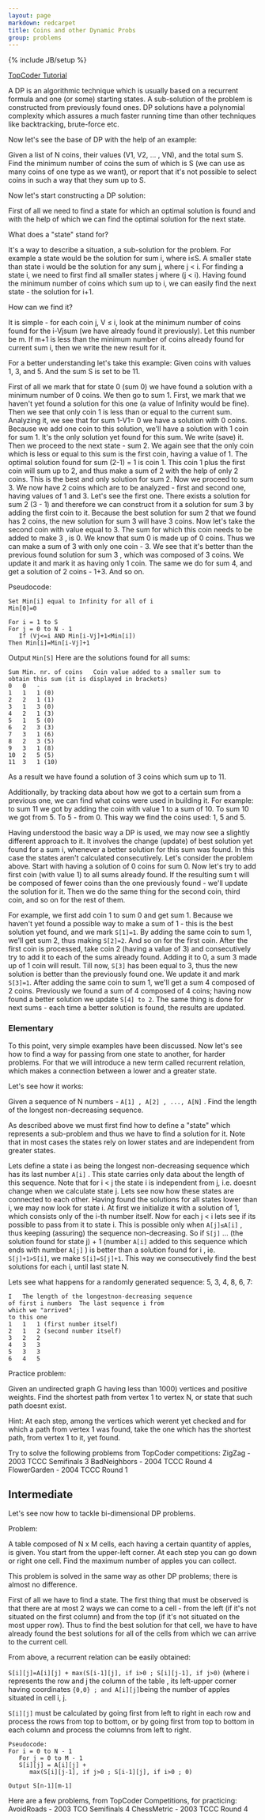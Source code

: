 ```yaml
---
layout: page
markdown: redcarpet
title: Coins and other Dynamic Probs
group: problems
---
```

{% include JB/setup %}

[TopCoder Tutorial](http://community.topcoder.com/tc?module=Static&d1=tutorials&d2=dynProg)


A DP is an algorithmic technique which is usually based on a recurrent formula and one (or some) starting states. A sub-solution of the problem is constructed from previously found ones. DP solutions have a polynomial complexity which assures a much faster running time than other techniques like backtracking, brute-force etc. 

Now let's see the base of DP with the help of an example: 

Given a list of N coins, their values (V1, V2, ... , VN), and the total sum S. Find the minimum number of coins the sum of which is S (we can use as many coins of one type as we want), or report that it's not possible to select coins in such a way that they sum up to S. 

Now let's start constructing a DP solution: 

First of all we need to find a state for which an optimal solution is found and with the help of which we can find the optimal solution for the next state. 

What does a "state" stand for? 

It's a way to describe a situation, a sub-solution for the problem. For example a state would be the solution for sum i, where i≤S. A smaller state than state i would be the solution for any sum j, where j < i. For finding a state i, we need to first find all smaller states j where (j < i). Having found the minimum number of coins which sum up to i, we can easily find the next state - the solution for i+1. 

How can we find it? 

It is simple - for each coin j, V ≤ i, look at the minimum number of coins found for the i-Vjsum (we have already found it previously). Let this number be m. If m+1 is less than the minimum number of coins already found for current sum i, then we write the new result for it. 

For a better understanding let's take this example:
Given coins with values 1, 3, and 5.
And the sum S is set to be 11. 

First of all we mark that for state 0 (sum 0) we have found a solution with a minimum number of 0 coins. We then go to sum 1. First, we mark that we haven't yet found a solution for this one (a value of Infinity would be fine). Then we see that only coin 1 is less than or equal to the current sum. Analyzing it, we see that for sum 1-V1= 0 we have a solution with 0 coins. Because we add one coin to this solution, we'll have a solution with 1 coin for sum 1. It's the only solution yet found for this sum. We write (save) it. Then we proceed to the next state - sum 2. We again see that the only coin which is less or equal to this sum is the first coin, having a value of 1. The optimal solution found for sum (2-1) = 1 is coin 1. This coin 1 plus the first coin will sum up to 2, and thus make a sum of 2 with the help of only 2 coins. This is the best and only solution for sum 2. Now we proceed to sum 3. We now have 2 coins which are to be analyzed - first and second one, having values of 1 and 3. Let's see the first one. There exists a solution for sum 2 (3 - 1) and therefore we can construct from it a solution for sum 3 by adding the first coin to it. Because the best solution for sum 2 that we found has 2 coins, the new solution for sum 3 will have 3 coins. Now let's take the second coin with value equal to 3. The sum for which this coin needs to be added to make 3 , is 0. We know that sum 0 is made up of 0 coins. Thus we can make a sum of 3 with only one coin - 3. We see that it's better than the previous found solution for sum 3 , which was composed of 3 coins. We update it and mark it as having only 1 coin. The same we do for sum 4, and get a solution of 2 coins - 1+3. And so on. 

Pseudocode: 

    Set Min[i] equal to Infinity for all of i
    Min[0]=0

    For i = 1 to S
    For j = 0 to N - 1
       If (Vj<=i AND Min[i-Vj]+1<Min[i])
    Then Min[i]=Min[i-Vj]+1

Output `Min[S]`
Here are the solutions found for all sums: 

    Sum Min. nr. of coins   Coin value added to a smaller sum to
    obtain this sum (it is displayed in brackets)
    0   0   -
    1   1   1 (0)
    2   2   1 (1)
    3   1   3 (0)
    4   2   1 (3)
    5   1   5 (0)
    6   2   3 (3)
    7   3   1 (6)
    8   2   3 (5)
    9   3   1 (8)
    10  2   5 (5)
    11  3   1 (10)


As a result we have found a solution of 3 coins which sum up to 11. 

Additionally, by tracking data about how we got to a certain sum from a previous one, we can find what coins were used in building it. For example: to sum 11 we got by adding the coin with value 1 to a sum of 10. To sum 10 we got from 5. To 5 - from 0. This way we find the coins used: 1, 5 and 5. 

Having understood the basic way a DP is used, we may now see a slightly different approach to it. It involves the change (update) of best solution yet found for a sum i, whenever a better solution for this sum was found. In this case the states aren't calculated consecutively. Let's consider the problem above. Start with having a solution of 0 coins for sum 0. Now let's try to add first coin (with value 1) to all sums already found. If the resulting sum t will be composed of fewer coins than the one previously found - we'll update the solution for it. Then we do the same thing for the second coin, third coin, and so on for the rest of them. 

For example, we first add coin 1 to sum 0 and get sum 1. Because we haven't yet found a possible way to make a sum of 1 - this is the best solution yet found, and we mark `S[1]=1`. By adding the same coin to sum 1, we'll get sum 2, thus making `S[2]=2`. And so on for the first coin. After the first coin is processed, take coin 2 (having a value of 3) and consecutively try to add it to each of the sums already found. Adding it to 0, a sum 3 made up of 1 coin will result. Till now, `S[3]` has been equal to 3, thus the new solution is better than the previously found one. We update it and mark `S[3]=1`. After adding the same coin to sum 1, we'll get a sum 4 composed of 2 coins. Previously we found a sum of 4 composed of 4 coins; having now found a better solution we update `S[4] to 2`. The same thing is done for next sums - each time a better solution is found, the results are updated. 


### Elementary

To this point, very simple examples have been discussed. Now let's see how to find a way for passing from one state to another, for harder problems. For that we will introduce a new term called recurrent relation, which makes a connection between a lower and a greater state. 

Let's see how it works: 

Given a sequence of N numbers - `A[1] , A[2] , ..., A[N]` . Find the length of the longest non-decreasing sequence. 

As described above we must first find how to define a "state" which represents a sub-problem and thus we have to find a solution for it. Note that in most cases the states rely on lower states and are independent from greater states. 

Lets define a state i as being the longest non-decreasing sequence which has its last number `A[i]` . This state carries only data about the length of this sequence. Note that for i < j the state i is independent from j, i.e. doesnt change when we calculate state j. Lets see now how these states are connected to each other. Having found the solutions for all states lower than i, we may now look for state i. At first we initialize it with a solution of 1, which consists only of the i-th number itself. Now for each j < i lets see if its possible to pass from it to state i. This is possible only when `A[j]≤A[i]` , thus keeping (assuring) the sequence non-decreasing. So if `S[j]` ... (the solution found for state j) + 1 (number `A[i]` added to this sequence which ends with number `A[j]` ) is better than a solution found for i , ie. `S[j]+1>S[i]`, we make `S[i]=S[j]+1`. This way we consecutively find the best solutions for each i, until last state N. 

Lets see what happens for a randomly generated sequence: 5, 3, 4, 8, 6, 7: 

    I   The length of the longestnon-decreasing sequence
    of first i numbers  The last sequence i from
    which we "arrived"
    to this one
    1   1   1 (first number itself)
    2   1   2 (second number itself)
    3   2   2
    4   3   3
    5   3   3
    6   4   5


Practice problem:

Given an undirected graph G having less than 1000) vertices and positive weights. Find the shortest path from vertex 1 to vertex N, or state that such path doesnt exist. 

Hint: At each step, among the vertices which werent yet checked and for which a path from vertex 1 was found, take the one which has the shortest path, from vertex 1 to it, yet found. 

Try to solve the following problems from TopCoder competitions:
ZigZag - 2003 TCCC Semifinals 3
BadNeighbors - 2004 TCCC Round 4
FlowerGarden - 2004 TCCC Round 1


## Intermediate

Let's see now how to tackle bi-dimensional DP problems. 

Problem:

A table composed of N x M cells, each having a certain quantity of apples, is given. You start from the upper-left corner. At each step you can go down or right one cell. Find the maximum number of apples you can collect. 

This problem is solved in the same way as other DP problems; there is almost no difference. 

First of all we have to find a state. The first thing that must be observed is that there are at most 2 ways we can come to a cell - from the left (if it's not situated on the first column) and from the top (if it's not situated on the most upper row). Thus to find the best solution for that cell, we have to have already found the best solutions for all of the cells from which we can arrive to the current cell. 

From above, a recurrent relation can be easily obtained:

`S[i][j]=A[i][j] + max(S[i-1][j], if i>0 ; S[i][j-1], if j>0)` (where i represents the row and j the column of the table , its left-upper corner having coordinates
` {0,0} ; and A[i][j] `being the number of apples situated in cell i, j. 

`S[i][j]` must be calculated by going first from left to right in each row and process the rows from top to bottom, or by going first from top to bottom in each column and process the columns from left to right. 

    Pseudocode:
    For i = 0 to N - 1
       For j = 0 to M - 1
       S[i][j] = A[i][j] +
          max(S[i][j-1], if j>0 ; S[i-1][j], if i>0 ; 0)

    Output S[n-1][m-1]


Here are a few problems, from TopCoder Competitions, for practicing:
AvoidRoads - 2003 TCO Semifinals 4
ChessMetric - 2003 TCCC Round 4




